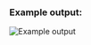 ### Example output:
![Example output](https://asset.cloudinary.com/duvzjjfba/0072313831eca2274bb9209a14f58811)
